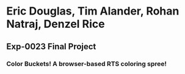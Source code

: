 Eric Douglas, Tim Alander, Rohan Natraj, Denzel Rice
====================================================

Exp-0023 Final Project
----------------------

### Color Buckets! A browser-based RTS coloring spree!
